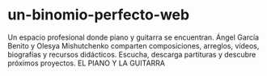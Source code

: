 # un-binomio-perfecto-web
Un espacio profesional donde piano y guitarra se encuentran. Ángel García Benito y Olesya Mishutchenko comparten composiciones, arreglos, vídeos, biografías y recursos didácticos. Escucha, descarga partituras y descubre próximos proyectos.
EL PIANO Y LA GUITARRA
